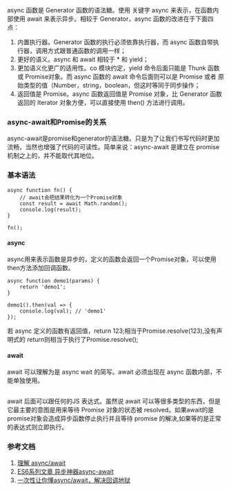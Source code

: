 async 函数是 Generator 函数的语法糖。使用 关键字 async 来表示，在函数内部使用 await 来表示异步。相较于 Generator，async 函数的改进在于下面四点：

1. 内置执行器。Generator 函数的执行必须依靠执行器，而 async 函数自带执行器，调用方式跟普通函数的调用一样；
2. 更好的语义。async 和 await 相较于 * 和 yield；
3. 更加语义化更广的适用性。co 模块约定，yield 命令后面只能是 Thunk 函数或 Promise对象。而 async 函数的 await 命令后面则可以是 Promise 或者 原始类型的值（Number，string，boolean，但这时等同于同步操作；
4. 返回值是 Promise。async 函数返回值是 Promise 对象，比 Generator 函数返回的 Iterator 对象方便，可以直接使用 then() 方法进行调用。

### async-await和Promise的关系
async-await是promise和generator的语法糖。只是为了让我们书写代码时更加流畅，当然也增强了代码的可读性。简单来说：async-await 是建立在 promise机制之上的，并不能取代其地位。
### 基本语法
```
async function fn() {
 	// await会把结果转化为一个Promise对象
    const result = await Math.random();
    console.log(result);
}

fn();
```
#### async
async用来表示函数是异步的，定义的函数会返回一个Promise对象，可以使用then方法添加回调函数。

```
async function demo1(params) {
    return 'demo1';
}

demo1().then(val => {
    console.log(val); // 'demo1'
});
```
若 async 定义的函数有返回值，return 123;相当于Promise.resolve(123),没有声明式的 return则相当于执行了Promise.resolve();

#### await
await 可以理解为是 async wait 的简写。await 必须出现在 async 函数内部，不能单独使用。

```

```
await 后面可以跟任何的JS 表达式。虽然说 await 可以等很多类型的东西，但是它最主要的意图是用来等待 Promise 对象的状态被 resolved。如果await的是 promise对象会造成异步函数停止执行并且等待 promise 的解决,如果等的是正常的表达式则立即执行。
### 参考文档
1. [理解 async/await](https://segmentfault.com/a/1190000010244279)
2. [ES6系列文章 异步神器async-await](https://segmentfault.com/a/1190000011526612)
3. [一次性让你懂async/await，解决回调地狱](https://juejin.im/post/5b1ffff96fb9a01e345ba704)